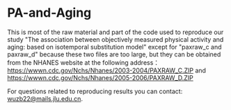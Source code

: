 # PA-and-Aging
This is most of the raw material and part of the code used to reproduce our study 
"The association between objectively measured physical activity and aging: based on isotemporal substitution model" 
except for "paxraw_c and paxraw_d" because these two files are too large, 
but they can be obtained from the NHANES website at the following address：
https://wwwn.cdc.gov/Nchs/Nhanes/2003-2004/PAXRAW_C.ZIP and
https://wwwn.cdc.gov/Nchs/Nhanes/2005-2006/PAXRAW_D.ZIP

For questions related to reproducing results you can contact: wuzb22@mails.jlu.edu.cn.
